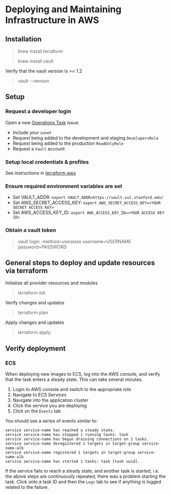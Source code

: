 # Deploying and Maintaining Infrastructure in AWS

## Installation

> brew install terraform

> brew install vault

Verify that the vault version is >= 1.2

> vault --version

## Setup

### Request a developer login

Open a new [Operations Task](https://github.com/sul-dlss/operations-tasks/issues/new) issue. 

- Include your `sunet`
- Request being added to the development and staging `DevelopersRole` 
- Request being added to the production `ReadOnlyRole`
- Request a `Vault` account

### Setup local credentials & profiles

See instructions in [terraform-aws](https://github.com/sul-dlss/terraform-aws/wiki/AWS-DLSS-Dev-Env-Setup)

### Ensure required environment variables are set

- Set VAULT_ADDR: `export VAULT_ADDR=https://vault.sul.stanford.edu/`
- Set AWS_SECRET_ACCESS_KEY: `export AWS_SECRET_ACCESS_KEY=<YOUR SECRET ACCESS KEY>` 
- Set AWS_ACCESS_KEY_ID: `export AWS_ACCESS_KEY_ID=<YOUR ACCESS KEY ID>`

### Obtain a vault token

> vault login -method=userpass username=USERNAME password=PASSWORD

## General steps to deploy and update resources via terraform

Initialize all provider resources and modules

> terraform init

Verify changes and updates

> terraform plan

Apply changes and updates

> terraform apply

## Verify deployment

### ECS

When deploying new images to ECS, log into the AWS console, and verify that the task enters a steady state. This can take several minutes.

1. Login to AWS console and switch to the appropriate role
1. Navigate to ECS Services
1. Navigate into the application cluster
1. Click the service you are deploying
1. Click on the `Events` tab

You should see a series of events similar to:

```
service service-name has reached a steady state.
service service-name has stopped 1 running tasks: task 
service service-name has begun draining connections on 1 tasks.
service service-name deregistered 1 targets in target-group service-name-alb
service service-name registered 1 targets in target-group service-name-alb 
service service-name has started 1 tasks: task [task uuid].
```

If the service fails to reach a steady state, and another task is started, i.e. the above steps are continuously repeated, there was a problem starting the task. Click onto a task ID and then the `Logs` tab to see if anything is logged related to the failure.